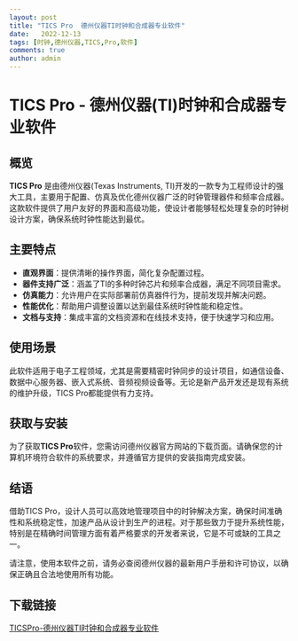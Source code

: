 ```yaml
---
layout: post
title: "TICS Pro  德州仪器TI时钟和合成器专业软件"
date:   2022-12-13
tags: [时钟,德州仪器,TICS,Pro,软件]
comments: true
author: admin
---
```

# TICS Pro - 德州仪器(TI)时钟和合成器专业软件

## 概览
**TICS Pro** 是由德州仪器(Texas Instruments, TI)开发的一款专为工程师设计的强大工具，主要用于配置、仿真及优化德州仪器广泛的时钟管理器件和频率合成器。这款软件提供了用户友好的界面和高级功能，使设计者能够轻松处理复杂的时钟树设计方案，确保系统时钟性能达到最优。

## 主要特点
- **直观界面**：提供清晰的操作界面，简化复杂配置过程。
- **器件支持广泛**：涵盖了TI的多种时钟芯片和频率合成器，满足不同项目需求。
- **仿真能力**：允许用户在实际部署前仿真器件行为，提前发现并解决问题。
- **性能优化**：帮助用户调整设置以达到最佳系统时钟性能和稳定性。
- **文档与支持**：集成丰富的文档资源和在线技术支持，便于快速学习和应用。

## 使用场景
此软件适用于电子工程领域，尤其是需要精密时钟同步的设计项目，如通信设备、数据中心服务器、嵌入式系统、音频视频设备等。无论是新产品开发还是现有系统的维护升级，TICS Pro都能提供有力支持。

## 获取与安装
为了获取**TICS Pro**软件，您需访问德州仪器官方网站的下载页面。请确保您的计算机环境符合软件的系统要求，并遵循官方提供的安装指南完成安装。

## 结语
借助TICS Pro，设计人员可以高效地管理项目中的时钟解决方案，确保时间准确性和系统稳定性，加速产品从设计到生产的进程。对于那些致力于提升系统性能，特别是在精确时间管理方面有着严格要求的开发者来说，它是不可或缺的工具之一。

请注意，使用本软件之前，请务必查阅德州仪器的最新用户手册和许可协议，以确保正确且合法地使用所有功能。

## 下载链接

[TICSPro-德州仪器TI时钟和合成器专业软件](https://pan.quark.cn/s/2a9dc3aae1dd)